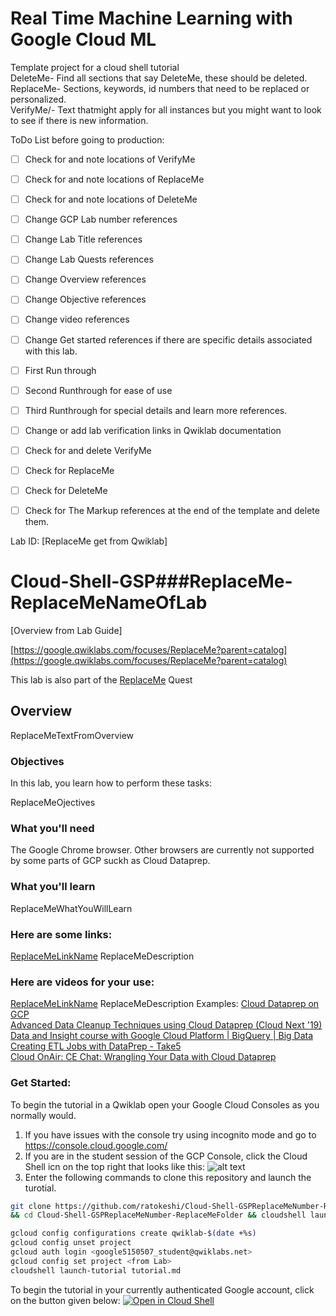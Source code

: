 # Real Time Machine Learning with Google Cloud ML
Template project for a cloud shell tutorial  
DeleteMe- Find all sections that say DeleteMe, these should be deleted.  
ReplaceMe- Sections, keywords, id numbers that need to be replaced or personalized.  
VerifyMe/- Text thatmight apply for all instances but you might want to look to see if there is new information.  

ToDo List before going to production:
- [ ] Check for and note locations of VerifyMe 
- [ ] Check for and note locations of ReplaceMe 
- [ ] Check for and note locations of DeleteMe 
- [ ] Change GCP Lab number references
- [ ] Change Lab Title references
- [ ] Change Lab Quests references
- [ ] Change Overview references
- [ ] Change Objective references
- [ ] Change video references
- [ ] Change Get started references if there are specific details associated with this lab.
- [ ] First Run through
- [ ] Second Runthrough for ease of use
- [ ] Third Runthrough for special details and learn more references.
- [ ] Change or add lab verification links in Qwiklab documentation 
- [ ] Check for and delete VerifyMe 
- [ ] Check for ReplaceMe 
- [ ] Check for DeleteMe 
- [ ] Check for The Markup references at the end of the template and delete them.


Lab ID: [ReplaceMe get from Qwiklab]

# Cloud-Shell-GSP###ReplaceMe-ReplaceMeNameOfLab
[Overview from Lab Guide]

[https://google.qwiklabs.com/focuses/ReplaceMe?parent=catalog](https://google.qwiklabs.com/focuses/ReplaceMe?parent=catalog)

This lab is also part of the [ReplaceMe](https://google.qwiklabs.com/quests/ReplaceMexxxx) Quest


## Overview
ReplaceMeTextFromOverview


### Objectives
In this lab, you learn how to perform these tasks:

ReplaceMeOjectives

### What you'll need
The Google Chrome browser. Other browsers are currently not supported by some parts of GCP suckh as Cloud Dataprep.

### What you'll learn
ReplaceMeWhatYouWillLearn

### Here are some links: 
[ReplaceMeLinkName](ReplaceMeLink) ReplaceMeDescription


### Here are videos for your use:  
[ReplaceMeLinkName](ReplaceMeLink) ReplaceMeDescription
Examples:
[Cloud Dataprep on GCP](https://www.youtube.com/results?search_query=%22Google+Cloud+Platform%22+%22cloud+dataprep%22)  
[Advanced Data Cleanup Techniques using Cloud Dataprep (Cloud Next '19)](https://www.youtube.com/watch?v=etgirLS6s_A)  
[Data and Insight course with Google Cloud Platform | BigQuery | Big Data](https://www.youtube.com/watch?v=kNrnz5PWBuU)  
[Creating ETL Jobs with DataPrep - Take5](https://www.youtube.com/watch?v=DEh3pZIgJ9k)  
[Cloud OnAir: CE Chat: Wrangling Your Data with Cloud Dataprep](https://www.youtube.com/watch?v=GszTc7H5uHw)  


### Get Started:
To begin the tutorial in a Qwiklab open your Google Cloud Consoles as you normally would.
1.  If you have issues with the console try using incognito mode and go to https://console.cloud.google.com/
2.  If you are in the student session of the GCP Console, click the Cloud Shell icn on the top right that looks like this: ![alt text](https://walkthroughs.googleusercontent.com/tutorial/resources/cloud-shell-icon-v1.svg "Cloud Shell Icon on the top right of the GCP Console")
3.  Enter the following commands to clone this repository and launch the turotial.
```bash
git clone https://github.com/ratokeshi/Cloud-Shell-GSPReplaceMeNumber-ReplaceMeName.git
&& cd Cloud-Shell-GSPReplaceMeNumber-ReplaceMeFolder && cloudshell launch-tutorial tutorial.md
```

```bash
gcloud config configurations create qwiklab-$(date +%s)
gcloud config unset project
gcloud auth login <google5150507_student@qwiklabs.net>
gcloud config set project <from Lab>
cloudshell launch-tutorial tutorial.md
```


To begin the tutorial in your currently authenticated Google account, click on the button given below:
[![Open in Cloud Shell](http://gstatic.com/cloudssh/images/open-btn.png)](https://console.cloud.google.com/cloudshell/open?git_repo=https://github.com/ratokeshi/Cloud-Shell-GSPReplaceMeNumber-ReplaceMeFolder.md)
